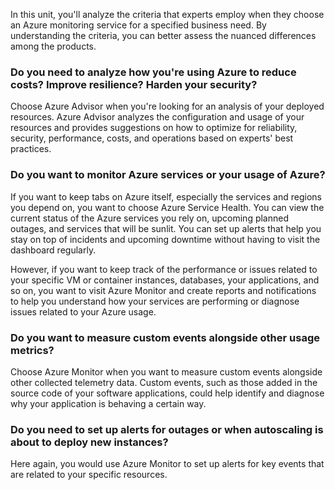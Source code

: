 In this unit, you'll analyze the criteria that experts employ when they choose an Azure monitoring service for a specified business need.  By understanding the criteria, you can better assess the nuanced differences among the products.

### Do you need to analyze how you're using Azure to reduce costs?  Improve resilience?  Harden your security?

Choose Azure Advisor when you're looking for an analysis of your deployed resources.  Azure Advisor analyzes the configuration and usage of your resources and provides suggestions on how to optimize for reliability, security, performance, costs, and operations based on experts' best practices.

### Do you want to monitor Azure services or your usage of Azure?

If you want to keep tabs on Azure itself, especially the services and regions you depend on, you want to choose Azure Service Health.  You can view the current status of the Azure services you rely on, upcoming planned outages, and services that will be sunlit.  You can set up alerts that help you stay on top of incidents and upcoming downtime without having to visit the dashboard regularly.

However, if you want to keep track of the performance or issues related to your specific VM or container instances, databases, your applications, and so on, you want to visit Azure Monitor and create reports and notifications to help you understand how your services are performing or diagnose issues related to your Azure usage.

### Do you want to measure custom events alongside other usage metrics?

Choose Azure Monitor when you want to measure custom events alongside other collected telemetry data.  Custom events, such as those added in the source code of your software applications, could help identify and diagnose why your application is behaving a certain way.

### Do you need to set up alerts for outages or when autoscaling is about to deploy new instances?

Here again, you would use Azure Monitor to set up alerts for key events that are related to your specific resources.
